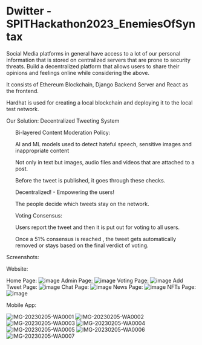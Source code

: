 # Dwitter - SPITHackathon2023_EnemiesOfSyntax
Social Media platforms in general have access to a lot of our personal information that is stored on centralized servers that are prone to security threats. Build a decentralized platform that allows users to share their opinions and feelings online while considering the above.

It consists of Ethereum Blockchain, Django Backend Server and React as the frontend.

Hardhat is used for creating a local blockchain and deploying it to the local test network.

Our Solution:
Decentralized Tweeting System
<ul>Bi-layered Content Moderation Policy:</ul>
<ul>AI and ML models used to detect hateful speech, sensitive images and inappropriate content</ul>
<ul>Not only in text but images, audio files and videos that are attached to a post.</ul>
<ul>Before the tweet is published, it goes through these checks.</ul>
<ul>Decentralized! - Empowering the users!</ul>
<ul>The people decide which tweets stay on the network.</ul>
<ul>Voting Consensus:</ul>
<ul>Users report the tweet and then it is put out for voting to all users.</ul>
<ul>Once a 51% consensus is reached , the tweet gets automatically removed or stays based on the final verdict of voting.</ul>

Screenshots:

Website:

Home Page:
![image](https://user-images.githubusercontent.com/52329525/216803382-b9be8a56-c34b-4757-a142-f05d2abaf8ec.png)
Admin Page:
![image](https://user-images.githubusercontent.com/52329525/216803389-b4b584dd-3435-4d8a-abb3-9d676b00bb61.png)
Voting Page:
![image](https://user-images.githubusercontent.com/52329525/216803399-8276e17e-113d-45d8-a631-174c10f0dd09.png)
Add Tweet Page:
![image](https://user-images.githubusercontent.com/52329525/216803605-42e3983d-0191-44d2-876d-af7ef5514da1.png)
Chat Page:
![image](https://user-images.githubusercontent.com/52329525/216803407-d4042e35-774d-442f-966c-7558dd86a222.png)
News Page:
![image](https://user-images.githubusercontent.com/52329525/216803414-afab688d-481c-4076-b850-b882a1042800.png)
NFTs Page:
![image](https://user-images.githubusercontent.com/52329525/216803417-9e8d288b-7fc7-4a16-9deb-0a14a189e711.png)

Mobile App:

![IMG-20230205-WA0001](https://user-images.githubusercontent.com/52329525/216803655-55a98f1e-48cc-4729-b3bf-f6853b225b60.jpg)
![IMG-20230205-WA0002](https://user-images.githubusercontent.com/52329525/216803670-d71ae742-c08d-4c1f-86e1-aacaaceedca4.jpg)
![IMG-20230205-WA0003](https://user-images.githubusercontent.com/52329525/216803663-4cab8b9d-f3cb-4203-a78c-5650baeeb98f.jpg)
![IMG-20230205-WA0004](https://user-images.githubusercontent.com/52329525/216803674-23ad5be4-21ce-4d2c-aea5-625b6c676efc.jpg)
![IMG-20230205-WA0005](https://user-images.githubusercontent.com/52329525/216803678-98c2e4aa-d0e3-4164-a0f5-1584b224f838.jpg)
![IMG-20230205-WA0006](https://user-images.githubusercontent.com/52329525/216803680-71793b36-6f38-4cea-8efe-ee8a88f3c23b.jpg)
![IMG-20230205-WA0007](https://user-images.githubusercontent.com/52329525/216803652-592aa108-00af-4070-9a13-da1f1ed3bd1f.jpg)

